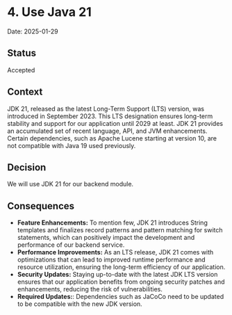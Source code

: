 # 4. Use Java 21

Date: 2025-01-29

## Status

Accepted

## Context

JDK 21, released as the latest Long-Term Support (LTS) version, was introduced in September 2023. This LTS designation
ensures long-term stability and support for our application until 2029 at least. JDK 21 provides an accumulated set of
recent language, API, and JVM enhancements.
Certain dependencies, such as Apache Lucene starting at version 10, are not compatible with Java 19 used previously.

## Decision

We will use JDK 21 for our backend module.

## Consequences

- **Feature Enhancements:** To mention few, JDK 21 introduces String templates and finalizes record patterns and pattern matching for switch statements, which can positively impact the development and performance of our backend service.
- **Performance Improvements:** As an LTS release, JDK 21 comes with optimizations that can lead to improved runtime performance and resource utilization, ensuring the long-term efficiency of our application.
- **Security Updates:** Staying up-to-date with the latest JDK LTS version ensures that our application benefits from ongoing security patches and enhancements, reducing the risk of vulnerabilities.
- **Required Updates:**: Dependencies such as JaCoCo need to be updated to be compatible with the new JDK version.

